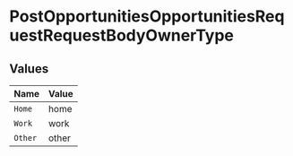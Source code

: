 # PostOpportunitiesOpportunitiesRequestRequestBodyOwnerType


## Values

| Name    | Value   |
| ------- | ------- |
| `Home`  | home    |
| `Work`  | work    |
| `Other` | other   |